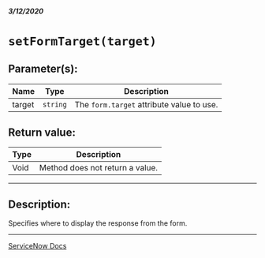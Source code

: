 ##### 3/12/2020
# `setFormTarget(target)`

## Parameter(s):
| Name | Type | Description |
|---|---|---|
| target | `string` | The `form.target` attribute value to use. |

## Return value:
| Type | Description |
|---|---|
| Void | Method does not return a value. |

---

## Description:
Specifies where to display the response from the form.

---

[ServiceNow Docs](https://developer.servicenow.com/dev.do#!/reference/api/newyork/client/r_GLV3-setFormTarget_S)